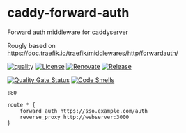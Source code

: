 # caddy-forward-auth
Forward auth middleware for caddyserver

Rougly based on https://doc.traefik.io/traefik/middlewares/http/forwardauth/

[![quality](https://img.shields.io/github/workflow/status/firecow/caddy-forward-auth/build)](https://github.com/firecow/caddy-forward-auth/actions)
[![License](https://img.shields.io/github/license/firecow/gitlab-ci-local)](https://github.com/firecow/caddy-forward-auth)
[![Renovate](https://img.shields.io/badge/renovate-enabled-brightgreen.svg)](https://renovatebot.com)
[![Release](https://img.shields.io/github/v/release/firecow/caddy-forward-auth?sort=semver)](https://github.com/firecow/caddy-forward-auth)

[![Quality Gate Status](https://sonarcloud.io/api/project_badges/measure?project=firecow_caddy-forward-auth&metric=alert_status)](https://sonarcloud.io/dashboard?id=firecow_caddy-forward-auth)
[![Code Smells](https://sonarcloud.io/api/project_badges/measure?project=firecow_caddy-forward-auth&metric=code_smells)](https://sonarcloud.io/dashboard?id=firecow_caddy-forward-auth)

```caddyfile
:80

route * {
    forward_auth https://sso.example.com/auth
    reverse_proxy http://webserver:3000
}
```